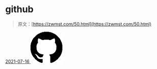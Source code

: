 <!--yml
category: 未分类
date: 0001-01-01 00:00:00
--->

# github

> 原文：[https://zwmst.com/50.html](https://zwmst.com/50.html)

   [ <time datetime="2021-07-16T14:27:05+08:00"> 2021-07-16 </time> ](https://zwmst.com/github)  [![](img/934c4aa9b19290e7268e379a3b5887dc.png)](https://zwmst.com/wp-content/uploads/2021/07/1626416825-bf215181b514052.png)